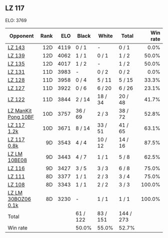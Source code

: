## LZ 117 ##

ELO: 3769

Opponent | Rank | ELO | Black | White | Total | Win rate
---------|-----:|----:|-------|-------|-------|-------:
[LZ 143](LZ%20143.md) | 12D | 4119 | 0 / 1 | - | 0 / 1 | 0.0%
[LZ 139](LZ%20139.md) | 12D | 4062 | 1 / 1 | 0 / 1 | 1 / 2 | 50.0%
[LZ 135](LZ%20135.md) | 12D | 4017 | 1 / 2 | - | 1 / 2 | 50.0%
[LZ 131](LZ%20131.md) | 11D | 3983 | - | 0 / 2 | 0 / 2 | 0.0%
[LZ 128](LZ%20128.md) | 11D | 3958 | 0 / 4 | 5 / 11 | 5 / 15 | 33.3%
[LZ 127](LZ%20127.md) | 11D | 3922 | 0 / 6 | 6 / 20 | 6 / 26 | 23.1%
[LZ 122](LZ%20122.md) | 11D | 3844 | 2 / 14 | 18 / 34 | 20 / 48 | 41.7%
[LZ ManKit Pong 10BF](LZ%20ManKit%20Pong%2010BF.md) | 10D | 3757 | 36 / 69 | 2 / 3 | 38 / 72 | 52.8%
[LZ 117 1.2k](LZ%20117%201.2k.md) | 10D | 3671 | 8 / 14 | 33 / 51 | 41 / 65 | 63.1%
[LZ 117 0.8k](LZ%20117%200.8k.md) | 9D | 3543 | 4 / 4 | 10 / 12 | 14 / 16 | 87.5%
[LZ LM 10BE08](LZ%20LM%2010BE08.md) | 9D | 3443 | 4 / 7 | 1 / 1 | 5 / 8 | 62.5%
[LZ 116](LZ%20116.md) | 9D | 3427 | 3 / 5 | 3 / 3 | 6 / 8 | 75.0%
[LZ 111](LZ%20111.md) | 8D | 3377 | 1 / 1 | 2 / 3 | 3 / 4 | 75.0%
[LZ 108](LZ%20108.md) | 8D | 3343 | 1 / 1 | 2 / 2 | 3 / 3 | 100.0%
[LZ LM 30BOZ06 0.1k](LZ%20LM%2030BOZ06%200.1k.md) | 8D | 3230 | - | 1 / 1 | 1 / 1 | 100.0%
Total | | | 61 / 122 | 83 / 151 | 144 / 273 | 
Win rate| | | 50.0% | 55.0% | 52.7% | 
